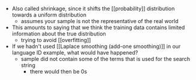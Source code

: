 - Also called shrinkage, since it shifts the [[probability]] distribution towards a uniform distribution
	- assumes your sample is not the representative of the real world
- This amounts to saying that we think the training data contains limited information about the true distribution
	- trying to avoid [[overfitting]]
- If we hadn't used [[Laplace smoothing (add-one smoothing)]] in our language ID example, what would have happened?
	- sample did not contain some of the terms that is used for the search string
		- there would then be 0s